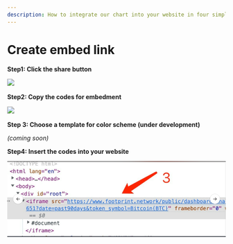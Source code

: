 ```yaml
---
description: How to integrate our chart into your website in four simple steps.
---
```


# Create embed link

**Step1: Click the share button**

![](<../../../.gitbook/assets/0 (2)>)

**Step2: Copy the codes for embedment**

![](../../../.gitbook/assets/1)

**Step 3: Choose a template for color scheme (under development)**

_(coming soon)_

**Step4: Insert the codes into your website**

![](<../../../.gitbook/assets/2 (7) (1)>)
